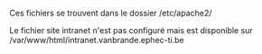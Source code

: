 Ces fichiers se trouvent dans le dossier /etc/apache2/

Le fichier site intranet n'est pas configuré mais est disponible sur /var/www/html/intranet.vanbrande.ephec-ti.be